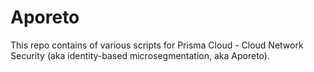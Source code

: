 # Aporeto

This repo contains of various scripts for Prisma Cloud - Cloud Network Security (aka identity-based microsegmentation, aka Aporeto).

